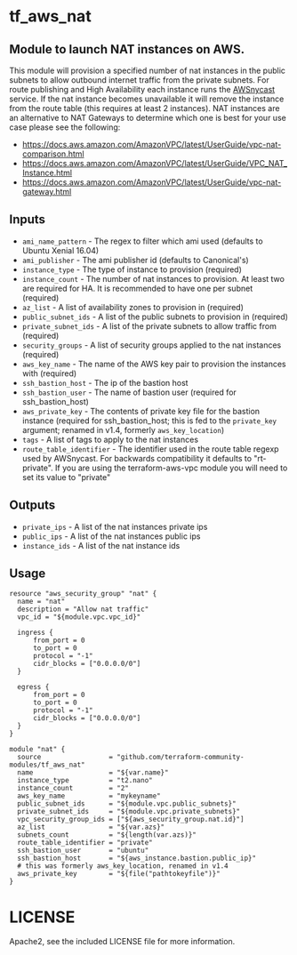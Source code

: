 # tf_aws_nat

## Module to launch NAT instances on AWS.

This module will provision a specified number of nat instances in the public subnets to allow
outbound internet traffic from the private subnets. For route publishing and High Availability
each instance runs the [AWSnycast](https://github.com/bobtfish/AWSnycast) service. If the nat
instance becomes unavailable it will remove the instance from the route table (this requires
at least 2 instances). NAT instances are an alternative to NAT Gateways to determine which one
is best for your use case please see the following:

* https://docs.aws.amazon.com/AmazonVPC/latest/UserGuide/vpc-nat-comparison.html
* https://docs.aws.amazon.com/AmazonVPC/latest/UserGuide/VPC_NAT_Instance.html
* https://docs.aws.amazon.com/AmazonVPC/latest/UserGuide/vpc-nat-gateway.html

## Inputs

  * `ami_name_pattern` - The regex to filter which ami used (defaults to Ubuntu Xenial 16.04)
  * `ami_publisher` - The ami publisher id (defaults to Canonical's)
  * `instance_type` - The type of instance to provision (required)
  * `instance_count` - The number of nat instances to provision. At least two are required for HA. It is recommended to have one per subnet (required)
  * `az_list` - A list of availability zones to provision in (required)
  * `public_subnet_ids` - A list of the public subnets to provision in (required)
  * `private_subnet_ids` - A list of the private subnets to allow traffic from (required)
  * `security_groups` - A list of security groups applied to the nat instances (required)
  * `aws_key_name` - The name of the AWS key pair to provision the instances with (required)
  * `ssh_bastion_host` - The ip of the bastion host
  * `ssh_bastion_user` - The name of bastion user (required for ssh_bastion_host)
  * `aws_private_key` - The contents of private key file for the bastion instance (required for ssh_bastion_host; this is fed to the `private_key` argument; renamed in v1.4, formerly `aws_key_location`)
  * `tags` - A list of tags to apply to the nat instances
  * `route_table_identifier` - The identifier used in the route table regexp used by AWSnycast. For backwards compatibility it defaults to "rt-private". If you are using the terraform-aws-vpc module you will need to set its value to "private"

## Outputs

  * `private_ips` - A list of the nat instances private ips
  * `public_ips` - A list of the nat instances public ips
  * `instance_ids` - A list of the nat instance ids

## Usage
```hcl
resource "aws_security_group" "nat" {
  name = "nat"
  description = "Allow nat traffic"
  vpc_id = "${module.vpc.vpc_id}"

  ingress {
      from_port = 0
      to_port = 0
      protocol = "-1"
      cidr_blocks = ["0.0.0.0/0"]
  }

  egress {
      from_port = 0
      to_port = 0
      protocol = "-1"
      cidr_blocks = ["0.0.0.0/0"]
  }
}

module "nat" {
  source                 = "github.com/terraform-community-modules/tf_aws_nat"
  name                   = "${var.name}"
  instance_type          = "t2.nano"
  instance_count         = "2"
  aws_key_name           = "mykeyname"
  public_subnet_ids      = "${module.vpc.public_subnets}"
  private_subnet_ids     = "${module.vpc.private_subnets}"
  vpc_security_group_ids = ["${aws_security_group.nat.id}"]
  az_list                = "${var.azs}"
  subnets_count          = "${length(var.azs)}"
  route_table_identifier = "private"
  ssh_bastion_user       = "ubuntu"
  ssh_bastion_host       = "${aws_instance.bastion.public_ip}"
  # this was formerly aws_key_location, renamed in v1.4
  aws_private_key        = "${file("pathtokeyfile")}"
}
```

# LICENSE

Apache2, see the included LICENSE file for more information.
